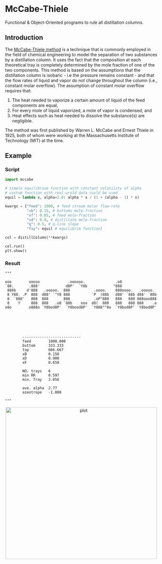 # McCabe-Thiele
Functional & Object-Oriented programs to rule all distillation columns.

## Introduction
The [McCabe-Thiele method](https://en.wikipedia.org/wiki/McCabe%E2%80%93Thiele_method) is a technique that is commonly employed in the field of chemical engineering to model the separation of two substances by a distillation column. It uses the fact that the composition at each theoretical tray is completely determined by the mole fraction of one of the two components. This method is based on the assumptions that the distillation column is isobaric - i.e the pressure remains constant - and that the flow rates of liquid and vapor do not change throughout the column (i.e., constant molar overflow). The assumption of constant molar overflow requires that: 
1. The heat needed to vaporize a certain amount of liquid of the feed components are equal,
2. For every mole of liquid vaporized, a mole of vapor is condensed, and
3. Heat effects such as heat needed to dissolve the substance(s) are negligible.  

The method was first published by Warren L. McCabe and Ernest Thiele in 1925, both of whom were working at the Massachusetts Institute of Technology (MIT) at the time.

## Example
### Script
```python
import mccabe

# simple equilibrium function with constant volatility of alpha
# custom function with real-wrold data could be used
equil = lambda x, alpha=2.8: alpha * x / (1 + (alpha - 1) * x)

kwargs = {"feed": 1000, # feed stream molar flow-rate
          "xb": 0.15, # bottoms mole-fraction
          "xf": 0.65, # feed mole-fraction
          "xd": 0.9, # distillate mole-fraction
          "q": 0.5, # q-line slope
          "fxy": equil # equilibrim function}

col = distillColumn(**kwargs)

col.run()
plt.show()
```
### Result
```
"""

ooo        ooooo             .oooooo.              .o8
`88.       .888'            d8P'  `Y8b            "888
 888b     d'888   .ooooo.  888           .oooo.    888oooo.   .ooooo.
 8 Y88. .P  888  d88' `"Y8 888          `P  )88b   d88' `88b d88' `88b
 8  `888'   888  888       888           .oP"888   888   888 888ooo888
 8    Y     888  888   .o8 `88b    ooo  d8(  888   888   888 888    .o
o8o        o888o `Y8bod8P'  `Y8bood8P'  `Y888""8o  `Y8bod8P' `Y8bod8P'






        ---------------------------
        feed        1000.000
        buttom      333.333
        top         666.667
        xB          0.150
        xD          0.900
        xF          0.650

        NO. trays   6
        min RR      0.597
        min. Tray   3.856

        ave. alpha  2.77
        azeotrope   -1.000

"""
```

<p align="center">
  <img src="https://github.com/314arhaam/macaboo/blob/main/gallery/McCabe-Thiele.png" width="500" title="plot">
</p>
